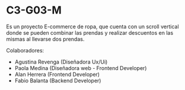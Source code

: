 # C3-G03-M
Es un proyecto E-commerce de ropa, que cuenta con un scroll vertical donde se pueden combinar las prendas y realizar descuentos en las mismas al llevarse dos prendas.


Colaboradores:

* Agustina Revenga (Diseñadora Ux/Ui)
* Paola Medina (Diseñadora web - Frontend Developer)
* Alan Herrera (Frontend Developer)
* Fabio Balanta (Backend Developer)

